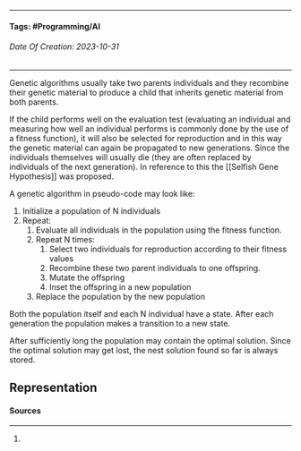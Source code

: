 __________________________________________________________________________
#### **Tags:** #Programming/AI 
###### *Date Of Creation: 2023-10-31*
__________________________________________________________________________

Genetic algorithms usually take two parents individuals and they recombine their genetic material to produce a child that inherits genetic material from both parents.

If the child performs well on the evaluation test (evaluating an individual and measuring how well an individual performs is commonly done by the use of a fitness function), it will also be selected for reproduction and in this way the genetic material can again be propagated to new generations. Since the individuals themselves will usually die (they are often replaced by individuals of the next generation). In reference to this the [[Selfish Gene Hypothesis]] was proposed.

A genetic algorithm in pseudo-code may look like:

1. Initialize a population of N individuals
2. Repeat:
	1. Evaluate all individuals in the population using the fitness function.
	2. Repeat N times:
		1. Select two individuals for reproduction according to their fitness values
		2. Recombine these two parent individuals to one offspring.
		3. Mutate the offspring
		4. Inset the offspring in a new population
	3. Replace the population by the new population

Both the population itself and each N individual have a state. After each generation the population makes a transition to a new state.

After sufficiently long the population may contain the optimal solution. Since the optimal solution may get lost, the nest solution found so far is always stored.
## Representation


#### Sources
__________________________________________________________________________
1. 